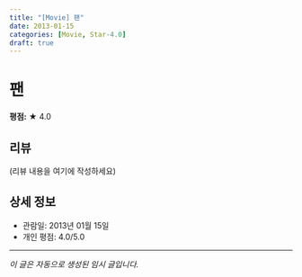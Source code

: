 ```yaml
---
title: "[Movie] 팬"
date: 2013-01-15
categories: [Movie, Star-4.0]
draft: true
---
```


# 팬

**평점:** ★ 4.0

## 리뷰

(리뷰 내용을 여기에 작성하세요)

## 상세 정보

- 관람일: 2013년 01월 15일
- 개인 평점: 4.0/5.0

---

*이 글은 자동으로 생성된 임시 글입니다.*
